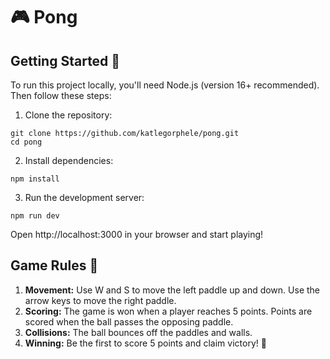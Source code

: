 # 🎮 Pong

## Getting Started 🏁
To run this project locally, you'll need Node.js (version 16+ recommended). Then follow these steps:

1. Clone the repository:
```
git clone https://github.com/katlegorphele/pong.git
cd pong
```

2. Install dependencies:
```
npm install
```

3. Run the development server:
```
npm run dev
```
Open http://localhost:3000 in your browser and start playing!

## Game Rules 📜
1. **Movement:** Use W and S to move the left paddle up and down. Use the arrow keys to move the right paddle.
2. **Scoring:** The game is won when a player reaches 5 points. Points are scored when the ball passes the opposing paddle.
3. **Collisions:** The ball bounces off the paddles and walls. 
4. **Winning:** Be the first to score 5 points and claim victory! 🏅
